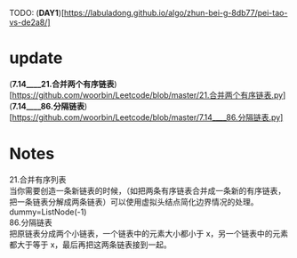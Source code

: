 TODO:
(**DAY1**)[https://labuladong.github.io/algo/zhun-bei-g-8db77/pei-tao-vs-de2a8/]  
# update  
(**7.14____21.合并两个有序链表**)[https://github.com/woorbin/Leetcode/blob/master/21.合并两个有序链表.py]  
(**7.14____86.分隔链表**)[https://github.com/woorbin/Leetcode/blob/master/7.14____86.分隔链表.py]  
# Notes  
21.合并有序列表  
当你需要创造一条新链表的时候，（如把两条有序链表合并成一条新的有序链表，把一条链表分解成两条链表）可以使用虚拟头结点简化边界情况的处理。dummy=ListNode(-1)  
86.分隔链表  
把原链表分成两个小链表，一个链表中的元素大小都小于 x，另一个链表中的元素都大于等于 x，最后再把这两条链表接到一起。

